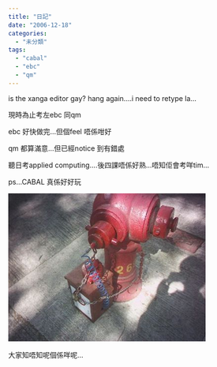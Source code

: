 ```yaml
---
title: "日記"
date: "2006-12-18"
categories: 
  - "未分類"
tags: 
  - "cabal"
  - "ebc"
  - "qm"
---
```


is the xanga editor gay? hang again....i need to retype la...

現時為止考左ebc 同qm

ebc 好快做完...但個feel 唔係咁好

qm 都算滿意...但已經notice 到有錯處

聽日考applied computing....後四課唔係好熟...唔知佢會考咩tim...

ps...CABAL 真係好好玩

[![snap0026](images/z67171863.jpg)](http://photo.xanga.com/abbychau/b918a95938238/photo.html)

大家知唔知呢個係咩呢...
